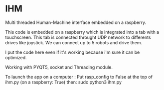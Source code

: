 # IHM

Multi threaded Human-Machine interface embedded on a raspberry. 

This code is embedded on a raspberry which is integrated into a tab with a touchscreen. 
This tab is connected throught UDP network to differents drives like joystick.
We can connect up to 5 robots and drive them.

I put the code here even if it's working because i'm sure it can be optimized. 

Working with PYQT5, socket and Threading module.

To launch the app on a computer : Put rasp_config to False at the top of ihm.py (on a raspberry: True) then: sudo python3 ihm.py






